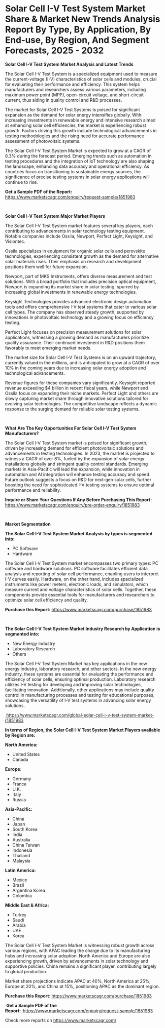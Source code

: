 <p><h1>Solar Cell I-V Test System Market Share & Market New Trends Analysis Report By Type, By Application, By End-use, By Region, And Segment Forecasts, 2025 - 2032</h1></p><p><strong>Solar Cell I-V Test System Market Analysis and Latest Trends</strong></p>
<p><p>The Solar Cell I-V Test System is a specialized equipment used to measure the current-voltage (I-V) characteristics of solar cells and modules, crucial for evaluating their performance and efficiency. This system helps manufacturers and researchers assess various parameters, including maximum power point (MPP), open-circuit voltage, and short-circuit current, thus aiding in quality control and R&D processes.</p><p>The market for Solar Cell I-V Test Systems is poised for significant expansion as the demand for solar energy intensifies globally. With increasing investments in renewable energy and intensive research aimed at enhancing solar cell efficiencies, the market is experiencing robust growth. Factors driving this growth include technological advancements in testing methodologies and the rising need for accurate performance assessment of photovoltaic systems.</p><p>The Solar Cell I-V Test System Market is expected to grow at a CAGR of 8.3% during the forecast period. Emerging trends such as automation in testing procedures and the integration of IoT technology are also shaping the landscape, enhancing data accuracy and operational efficiency. As countries focus on transitioning to sustainable energy sources, the significance of precise testing systems in solar energy applications will continue to rise.</p></p>
<p><strong>Get a Sample PDF of the Report:&nbsp;</strong> <a href="https://www.marketscagr.com/enquiry/request-sample/1851983?utm_campaign=3533&utm_medium=2&utm_source=Github&utm_content=ia&utm_term=26032025&utm_id=solar-cell-i-v-test-system">https://www.marketscagr.com/enquiry/request-sample/1851983</a></p>
<p>&nbsp;</p>
<p><strong>Solar Cell I-V Test System Major Market Players</strong></p>
<p><p>The Solar Cell I-V Test System market features several key players, each contributing to advancements in solar technology testing equipment. Notable companies include Ossila, Newport, Perfect Light, Keysight, and Visiontec. </p><p>Ossila specializes in equipment for organic solar cells and perovskite technologies, experiencing consistent growth as the demand for alternative solar materials rises. Their emphasis on research and development positions them well for future expansion.</p><p>Newport, part of MKS Instruments, offers diverse measurement and test solutions. With a broad portfolio that includes precision optical equipment, Newport is expanding its market share in solar testing, spurred by increasing global investments in renewable energy technologies.</p><p>Keysight Technologies provides advanced electronic design automation tools and offers comprehensive I-V test systems that cater to various solar cell types. The company has observed steady growth, supported by innovations in photovoltaic technology and a growing focus on efficiency testing.</p><p>Perfect Light focuses on precision measurement solutions for solar applications, witnessing a growing demand as manufacturers prioritize quality assurance. Their continued investment in R&D positions them favorably to meet emerging market needs.</p><p>The market size for Solar Cell I-V Test Systems is on an upward trajectory, currently valued in the millions, and is anticipated to grow at a CAGR of over 10% in the coming years due to increasing solar energy adoption and technological advancements.</p><p>Revenue figures for these companies vary significantly. Keysight reported revenue exceeding $4 billion in recent fiscal years, while Newport and Ossila focus on expanding their niche markets. Perfect Light and others are slowly capturing market share through innovative solutions tailored for evolving solar technologies. The competitive landscape reflects a dynamic response to the surging demand for reliable solar testing systems.</p></p>
<p>&nbsp;</p>
<p><strong>What Are The Key Opportunities For Solar Cell I-V Test System Manufacturers?</strong></p>
<p><p>The Solar Cell I-V Test System market is poised for significant growth, driven by increasing demand for efficient photovoltaic solutions and advancements in testing technologies. In 2023, the market is projected to witness a CAGR of over 8%, fueled by the expansion of solar energy installations globally and stringent quality control standards. Emerging markets in Asia-Pacific will lead the expansion, while innovation in automation and AI integration will enhance testing accuracy and speed. Future outlook suggests a focus on R&D for next-gen solar cells, further boosting the need for sophisticated I-V testing systems to ensure optimal performance and reliability.</p></p>
<p><strong>Inquire or Share Your Questions If Any Before Purchasing This Report:</strong> <a href="https://www.marketscagr.com/enquiry/pre-order-enquiry/1851983?utm_campaign=3533&utm_medium=2&utm_source=Github&utm_content=ia&utm_term=26032025&utm_id=solar-cell-i-v-test-system">https://www.marketscagr.com/enquiry/pre-order-enquiry/1851983</a></p>
<p>&nbsp;</p>
<p><strong>Market Segmentation</strong></p>
<p><strong>The Solar Cell I-V Test System Market Analysis by types is segmented into:</strong></p>
<p><ul><li>PC Software</li><li>Hardware</li></ul></p>
<p><p>The Solar Cell I-V Test System market encompasses two primary types: PC software and hardware solutions. PC software facilitates efficient data analysis and reporting of solar cell performance, enabling users to interpret I-V curves easily. Hardware, on the other hand, includes specialized instruments like power meters, electronic loads, and simulators, which measure current and voltage characteristics of solar cells. Together, these components provide essential tools for manufacturers and researchers to optimize solar cell efficiency and quality.</p></p>
<p><strong>Purchase this Report:&nbsp;</strong><a href="https://www.marketscagr.com/purchase/1851983?utm_campaign=3533&utm_medium=2&utm_source=Github&utm_content=ia&utm_term=26032025&utm_id=solar-cell-i-v-test-system">https://www.marketscagr.com/purchase/1851983</a></p>
<p>&nbsp;</p>
<p><strong>The Solar Cell I-V Test System Market Industry Research by Application is segmented into:</strong></p>
<p><ul><li>New Energy Industry</li><li>Laboratory Research</li><li>Others</li></ul></p>
<p><p>The Solar Cell I-V Test System Market has key applications in the new energy industry, laboratory research, and other sectors. In the new energy industry, these systems are essential for evaluating the performance and efficiency of solar cells, ensuring optimal production. Laboratory research utilizes I-V testing for developing and improving solar technologies, facilitating innovation. Additionally, other applications may include quality control in manufacturing processes and testing for educational purposes, showcasing the versatility of I-V test systems in advancing solar energy solutions.</p></p>
<p><a href="https://www.marketscagr.com/global-solar-cell-i-v-test-system-market-r1851983?utm_campaign=3533&utm_medium=2&utm_source=Github&utm_content=ia&utm_term=26032025&utm_id=solar-cell-i-v-test-system">&nbsp;https://www.marketscagr.com/global-solar-cell-i-v-test-system-market-r1851983</a></p>
<p><strong>In terms of Region, the Solar Cell I-V Test System Market Players available by Region are:</strong></p>
<p>
    <p> <strong> North America: </strong>
        <ul>
            <li>United States</li>
            <li>Canada</li>
        </ul>
        </p> 
    <p> <strong> Europe: </strong>
        <ul>
            <li>Germany</li>
            <li>France</li>
            <li>U.K.</li>
            <li>Italy</li>
            <li>Russia</li>
        </ul>
        </p> 
    <p> <strong> Asia-Pacific: </strong>
        <ul>
            <li>China</li>
            <li>Japan</li>
            <li>South Korea</li>
            <li>India</li>
            <li>Australia</li>
            <li>China Taiwan</li>
            <li>Indonesia</li>
            <li>Thailand</li>
            <li>Malaysia</li>
        </ul>
        </p> 
    <p> <strong> Latin America: </strong>
        <ul>
            <li>Mexico</li>
            <li>Brazil</li>
            <li>Argentina Korea</li>
            <li>Colombia</li>
        </ul>
        </p> 
    <p> <strong> Middle East & Africa: </strong>
        <ul>
            <li>Turkey</li>
            <li>Saudi</li>
            <li>Arabia</li>
            <li>UAE</li>
            <li>Korea</li>
        </ul>
    </p>
    </p>
<p><p>The Solar Cell I-V Test System Market is witnessing robust growth across various regions, with APAC leading the charge due to its manufacturing hubs and increasing solar adoption. North America and Europe are also experiencing growth, driven by advancements in solar technology and supportive policies. China remains a significant player, contributing largely to global production. </p><p>Market share projections indicate APAC at 40%, North America at 25%, Europe at 20%, and China at 15%, positioning APAC as the dominant region.</p></p>
<p><strong>Purchase this Report: </strong><a href="https://www.marketscagr.com/purchase/1851983?utm_campaign=3533&utm_medium=2&utm_source=Github&utm_content=ia&utm_term=26032025&utm_id=solar-cell-i-v-test-system">https://www.marketscagr.com/purchase/1851983</a></p>
<p>&nbsp;<strong>Get a Sample PDF of the Report:&nbsp;&nbsp;</strong><a href="https://www.marketscagr.com/enquiry/request-sample/1851983?utm_campaign=3533&utm_medium=2&utm_source=Github&utm_content=ia&utm_term=26032025&utm_id=solar-cell-i-v-test-system">https://www.marketscagr.com/enquiry/request-sample/1851983</a></p>
<p><strong></strong></p>
<p>Check more reports on <a href="https://www.marketscagr.com/?utm_campaign=3533&utm_medium=2&utm_source=Github&utm_content=ia&utm_term=26032025&utm_id=solar-cell-i-v-test-system">https://www.marketscagr.com/</a></p>